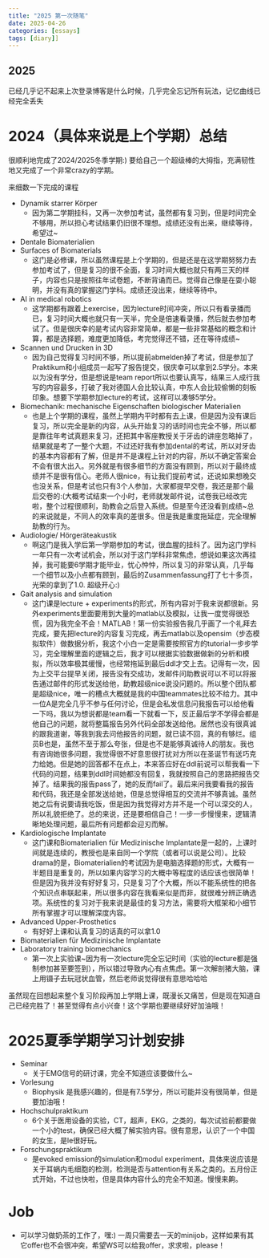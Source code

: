 ```yaml
---
title: "2025 第一次随笔"
date: 2025-04-26
categories: [essays]
tags: [diary]]
---
```


## 2025

已经几乎记不起来上次登录博客是什么时候，几乎完全忘记所有玩法，记忆曲线已经完全丢失

# 2024（具体来说是上个学期）总结

很顺利地完成了2024/2025冬季学期:) 要给自己一个超级棒的大拇指，充满韧性地又完成了一个非常crazy的学期。

来细数一下完成的课程

- Dynamik starrer Körper 
  - 因为第二学期挂科，又再一次参加考试，虽然都有复习到，但是时间完全不够用，所以担心考试结果仍旧很不理想。成绩还没有出来，继续等待，希望过~
- Dentale Biomaterialien
- Surfaces of Biomaterials
  - 这门是必修课，所以虽然课程是上个学期的，但是还是在这学期努努力去参加考试了，但是复习的很不全面，复习时间大概也就只有两三天的样子，内容也只是按照往年试卷题，不断背诵而已。觉得自己像是在耍小聪明，并没有真的掌握这门学科。成绩还没出来，继续等待中。
- AI in medical robotics
  - 这学期都有跟着上exercise，因为lecture时间冲突，所以只有看录播而已，复习时间大概也就只有一天半，完全是倍速看录播，然后就去参加考试了。但是很庆幸的是考试内容非常简单，都是一些非常基础的概念和计算，都是选择题，难度更加降低，考完觉得还不错，还在等待成绩~
- Scannen und Drucken in 3D
  - 因为自己觉得复习时间不够，所以提前abmelden掉了考试，但是参加了Praktikum和小组成员一起写了报告提交，很庆幸可以拿到2.5学分。本来以为没有学分，但是想说是team report所以也要认真写，结果三人成行我写的内容最多，打破了我对德国人会比较认真，中东人会比较偷懒的刻板印象。想要下学期参加lecture的考试，这样可以凑够5学分。
- Biomechanik: mechanische Eigenschaften biologischer Materialien
  - 也是上个学期的课程，虽然上学期内平时都有去上课，但是因为没有课后复习，所以完全是新的内容，从头开始复习的话时间也完全不够，所以都是靠往年考试真题来复习，还把其中客座教授关于牙齿的讲座忽略掉了，结果就是考了一整个大题，不过还好我有参加dental的考试，所以对牙齿的基本内容都有了解，但是并不是课程上针对的内容，所以不确定答案会不会有很大出入。另外就是有很多细节的方面没有顾到，所以对于最终成绩并不是很有信心。老师人很nice，有让我们提前考试，还说如果想晚交也没关系，但是考试也只有3个人参加，大家都提早交卷，我还是那个最后交卷的:(大概考试结束一个小时，老师就发邮件说，试卷我已经改完啦，整个过程很顺利，助教会之后登入系统。但是至今还没看到成绩~总的来说就是，不同人的效率真的差很多。但是我是重度拖延症，完全理解助教的行为。
- Audiologie/ Hörgeräteakustik
  - 啊这门是我入学后第一学期参加的考试，很血腥的挂科了。因为这门学科一年只有一次考试机会，所以对于这门学科非常焦虑，想说如果这次再挂掉，我可能要6学期才能毕业，忧心忡忡，所以复习的非常认真，几乎每一个细节以及小点都有顾到，最后的Zusammenfassung打了七十多页，光荣的拿到了1.0. 超级开心:)
- Gait analysis and simulation
  - 这门课是lecture + experiments的形式，所有内容对于我来说都很新。另外experiments里面要用到大量的matlab以及模拟，让我一度觉得很恐慌，因为我完全不会！MATLAB！第一份实验报告我几乎画了一个礼拜去完成，要先把lecture的内容复习完成，再去matlab以及opensim（步态模拟软件）做数据分析，我这个小白一定是需要按照官方的tutorial一步步学习，完全理解里面的逻辑之后，我才可以根据实验数据做新的分析和模拟，所以效率极其缓慢，也经常拖延到最后ddl才交上去。记得有一次，因为上交平台提早关闭，报告没有交成功，发邮件问助教说可以不可以将报告通过邮件的形式发送给他，助教超级nice说没问题的。所以整个团队都是超级nice，唯一的槽点大概就是我的中国teammates比较不给力。其中一位A是完全几乎不参与任何讨论，但是会私发信息问我报告可以给他看一下吗，我以为想说都是team看一下就看一下，反正最后学不学得会都是他自己的问题，就将整篇报告另外代码全部发送给他。居然也没有很真诚的跟我道谢，等我到我去问他报告的问题，就已读不回，真的有够烂。组员B也是，虽然不至于那么夸张，但是也不是能够真诚待人的朋友。我也有咨询她很多问题，我觉得很不好意思很打扰对方所以在圣诞节有送巧克力给她。但是她的回答都不在点上，本来答应好在ddl前说可以帮我看一下代码的问题，结果到ddl时间她都没有回复，我就按照自己的思路把报告交掉了。结果我的报告pass了，她的反而fail了。最后来问我要看我的报告和代码，我还是全部发送给她，但是总觉得相互的交流并不够真诚。虽然她之后有说要请我吃饭，但是因为我觉得对方并不是一个可以深交的人，所以礼貌拒绝了。总的来说，还是要相信自己！一步一步慢慢来，逻辑清晰地处理问题，最后所有问题都会迎刃而解。
- Kardiologische Implantate
  - 这门课和Biomaterialien für Medizinische Implantate是一起的，上课时间就是连续的，教授也是来自同一个学院（或者可以说是公司）。比较drama的是，Biomaterialien的考试因为是电脑选择题的形式，大概有一半题目是重复的，所以如果内容学习的大概中等程度的话应该也很简单！但是因为我并没有好好复习，只是复习了个大概，所以不能系统性的把各个知识点串联起来，所以很多内容在我看来似是而非，就很难分辨正确选项。系统性的复习对于我来说是最佳的复习方法，需要将大框架和小细节所有掌握才可以理解深度内容。
- Advanced Upper-Prosthetics
  - 有好好上课和认真复习的话真的可以拿1.0
- Biomaterialien für Medizinische Implantate
- Laboratory training biomechanics
  - 第一次上实验课~因为有一次lecture完全忘记时间（实验的lecture都是强制参加甚至要签到），所以错过导致内心有点焦虑。第一次解剖猪大脑，课上用镊子去玩冠状血管，然后老师说觉得很有意思哈哈哈


虽然现在回想起来整个复习阶段再加上学期上课，既漫长又痛苦，但是现在知道自己已经完胜了！甚至觉得有点小兴奋！这个学期也要继续好好加油哦！

# 2025夏季学期学习计划安排

- Seminar
  - 关于EMG信号的研讨课，完全不知道应该要做什么~
- Vorlesung
  - Biophysik 是我感兴趣的，但是有7.5学分，所以可能并没有很简单，但是要加油哦！
- Hochschulpraktikum
  - 6个关于医用设备的实验，CT，超声，EKG，之类的，每次试验前都要做一个小的test，确保已经大概了解实验内容。很有意思，认识了一个中国的女生，是le很好玩。
- Forschungspraktikum
  - 是evoked emission的simulation和modul experiment，具体来说应该是关于耳蜗内毛细胞的检测，检测是否与attention有关系之类的。五月份正式开始，不过也快啦，但是具体内容什么的完全不知道。慢慢来齁。

# Job

- 可以学习做奶茶的工作了，嘿:) 一周只需要去一天的minijob，这样如果有其它offer也不会很冲突，希望WS可以给我offer，求求啦，please！


